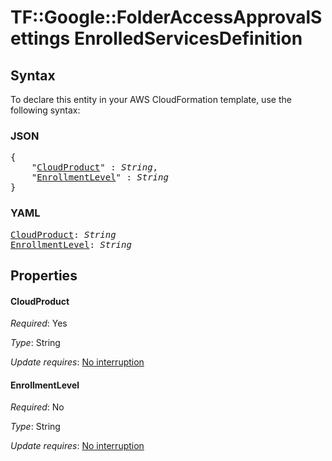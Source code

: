 # TF::Google::FolderAccessApprovalSettings EnrolledServicesDefinition

## Syntax

To declare this entity in your AWS CloudFormation template, use the following syntax:

### JSON

<pre>
{
    "<a href="#cloudproduct" title="CloudProduct">CloudProduct</a>" : <i>String</i>,
    "<a href="#enrollmentlevel" title="EnrollmentLevel">EnrollmentLevel</a>" : <i>String</i>
}
</pre>

### YAML

<pre>
<a href="#cloudproduct" title="CloudProduct">CloudProduct</a>: <i>String</i>
<a href="#enrollmentlevel" title="EnrollmentLevel">EnrollmentLevel</a>: <i>String</i>
</pre>

## Properties

#### CloudProduct

_Required_: Yes

_Type_: String

_Update requires_: [No interruption](https://docs.aws.amazon.com/AWSCloudFormation/latest/UserGuide/using-cfn-updating-stacks-update-behaviors.html#update-no-interrupt)

#### EnrollmentLevel

_Required_: No

_Type_: String

_Update requires_: [No interruption](https://docs.aws.amazon.com/AWSCloudFormation/latest/UserGuide/using-cfn-updating-stacks-update-behaviors.html#update-no-interrupt)

